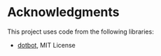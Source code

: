 # Acknowledgments

This project uses code from the following libraries:

* [dotbot](https://github.com/anishathalye/dotbot), MIT License
